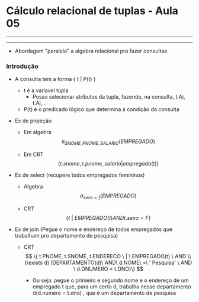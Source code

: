 # Cálculo relacional de tuplas - Aula 05

***



***

* Abordagem "paralela" a algebra relacional pra fazer consultas

### Introdução

* A consulta tem a forma { t | P(t) }
  * t é a variavel tupla
    * Posso selecionar atributos da tupla, fazendo, na consulta, t.Ai, t.Aj,...
  * P(t) é o predicado lógico que determina a condição da consulta

* Ex de projeção

  * Em algebra
    $$
    \pi_{SNOME, PNOME, SALARIO}(EMPREGADO)
    $$
    

  * Em CRT
    $$
    \{ t.snome, t.pnome, salario| empregado(t)\}
    $$

* Ex de select (recupere todos empregados femininos)

  * Algebra
    $$
    \sigma_{sexo=f}(EMPREGADO)
    $$
    

  * CRT
    $$
    \{t \ | \ EMPREGADO(t) AND t.sexo=F\}
    $$
    

* Ex de join (Pegue o nome e endereço de todos empregados que trabalham pro departamento de pesquisa)

  * CRT
    $$
    \{ t.PNOME, t.SNOME, t.ENDERECO \ | \ EMPREGADO(t) \ AND \\ (\exists d) (DEPARTAMENTO(d)\  AND\  d.NOME\ =\ ' Pesquisa' \ AND \ d.DNUMERO = t.DNO)\}
    $$

    * Ou seja: pegue o primeiro e segundo nome e o endereço de um empregado t que, para um certo d, trabalha nesse departamento d(d.numero = t.dno) , que é um departamento de pesquisa